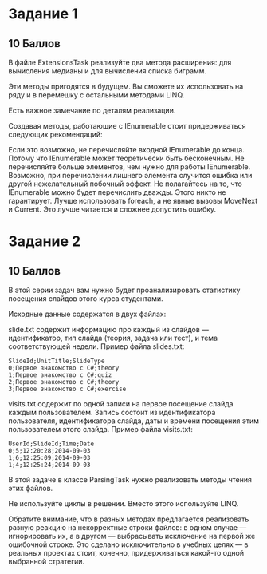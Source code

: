 # Задание 1

## 10 Баллов

В файле ExtensionsTask реализуйте два метода расширения: для вычисления медианы и для вычисления списка биграмм.

Эти методы пригодятся в будущем. Вы сможете их использовать на ряду и в перемешку с остальными методами LINQ.

Есть важное замечание по деталям реализации.

Создавая методы, работающие с IEnumerable стоит придерживаться следующих рекомендаций:

Если это возможно, не перечисляйте входной IEnumerable до конца. Потому что IEnumerable может теоретически быть бесконечным.
Не перечисляйте больше элементов, чем нужно для работы IEnumerable. Возможно, при перечислении лишнего элемента случится ошибка или другой нежелательный побочный эффект.
Не полагайтесь на то, что IEnumerable можно будет перечислить дважды. Этого никто не гарантирует. Лучше использовать foreach, а не явные вызовы MoveNext и Current. Это лучше читается и сложнее допустить ошибку.

# Задание 2

## 10 Баллов

В этой серии задач вам нужно будет проанализировать статистику посещения слайдов этого курса студентами.

Исходные данные содержатся в двух файлах:

slide.txt содержит информацию про каждый из слайдов — идентификатор, тип слайда (теория, задача или тест), и тема соответствующей недели. Пример файла slides.txt:

```
SlideId;UnitTitle;SlideType
0;Первое знакомство с C#;theory
1;Первое знакомство с C#;quiz
2;Первое знакомство с C#;theory
3;Первое знакомство с C#;exercise
```

visits.txt содержит по одной записи на первое посещение слайда каждым пользователем. Запись состоит из идентификатора пользователя, идентификатора слайда, даты и времени посещения этим пользователем этого слайда. Пример файла visits.txt:

```
UserId;SlideId;Time;Date
0;5;12:20:28;2014-09-03
1;6;12:25:09;2014-09-03
1;4;12:25:24;2014-09-03
```

В этой задаче в классе ParsingTask нужно реализовать методы чтения этих файлов.

Не используйте циклы в решении. Вместо этого используйте LINQ.

Обратите внимание, что в разных методах предлагается реализовать разную реакцию на некорректные строки файлов: в одном случае — игнорировать их, а в другом — выбрасывать исключение на первой же ошибочной строке. Это сделано исключительно в учебных целях — в реальных проектах стоит, конечно, придерживаться какой-то одной выбранной стратегии.
